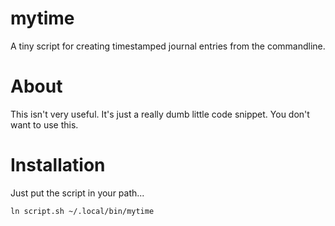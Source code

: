 # mytime

A tiny script for creating timestamped journal entries from the commandline.

# About

This isn't very useful. It's just a really dumb little code snippet. You don't
want to use this.

# Installation

Just put the script in your path...

```
ln script.sh ~/.local/bin/mytime
```
